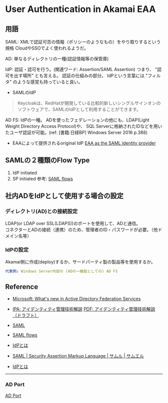 # User Authentication in Akamai EAA

## 用語
SAML:
XMLで認証可否の情報（ポリシーのようなもの）をやり取りするという規格
CloudやSSOでよく使われるようだ。

AD:
単なるディレクトリの一種(認証情報等の保管庫)


IdP:
認証・認可を行う。(関連ワード: Assertion/SAML Assertion)
つまり、 "認可を出す場所" とも言える。
認証の仕組みの部分。
IdPという言葉には "フィルタ" のような感覚も持っていると良い。

* SAMLのIdP
> Keycloakは、RedHatが開発している比較的新しいシングルサインオンのソフトウェアで、SAMLのIdPとして利用することができます。

AD FS:
IdPの一種。
ADを使ったフェデレーションの他にも、LDAP(Light Weight Directory Access Protocol)や、
SQL Serverに格納されたIDなどを用いたユーザ認証が可能。(ref: [書籍:日経BP] Windows Server 2016 p.388)

* EAAによって提供されるoriginal IdP
[EAA as the SAML identity provider](https://learn.akamai.com/en-us/webhelp/enterprise-application-access/enterprise-application-access/GUID-58AB8814-8877-40BD-A967-5E57019FC27B.html)



## SAMLの２種類のFlow Type
1. IdP initiated
1. SP initiated
参考: [SAML flows](https://learn.akamai.com/en-us/webhelp/enterprise-application-access/enterprise-application-access/GUID-7EA59AA6-F5AB-4402-8F59-AD274FDDA81B.html)

## 社内ADをIdPとして使用する場合の設定
### ディレクトリ(AD)との接続設定
LDAP(or LDAP over SSL(LDAPS))のポートを使用して、ADと通信。<br>
コネクターとADの接続（連携）のため、管理者のID・パスワードが必要。（他ドメイン名等）

### IdPの設定
Akamai側に作成(deploy)するか、サードパーティ製の製品等を使用するか。
```yaml
代表例: Windows Server内部の (ADの一機能としての) AD FS
```

## Reference
* [Microsoft: What's new in Active Directory Federation Services](https://docs.microsoft.com/en-us/windows-server/identity/ad-fs/overview/whats-new-active-directory-federation-services-windows-server)
* [IPA: アイデンティティ管理技術解説](https://www.ipa.go.jp/security/idm/index.html)
[PDF: アイデンティティ管理技術解説（ドラフト）](https://www.ipa.go.jp/files/000014270.pdf)

* [SAML](https://learn.akamai.com/en-us/webhelp/enterprise-application-access/enterprise-application-access/GUID-E461CC1B-1E7F-4C0C-ABDE-522713BF4F57.html)
* [SAML flows](https://learn.akamai.com/en-us/webhelp/enterprise-application-access/enterprise-application-access/GUID-7EA59AA6-F5AB-4402-8F59-AD274FDDA81B.html)


* [IdPとは](https://support.trustlogin.com/hc/ja/articles/231828068-IdP-Identity-Provider-%E3%82%A2%E3%82%A4%E3%83%87%E3%82%A3%E3%83%BC%E3%83%94%E3%83%BC)
* [SAML | Security Assertion Markup Language | サムル | サムエル](https://support.trustlogin.com/hc/ja/articles/231915988-SAML-Security-Assertion-Markup-Language-%E3%82%B5%E3%83%A0%E3%83%AB-%E3%82%B5%E3%83%A0%E3%82%A8%E3%83%AB)
* [IdPとは](https://www.designet.co.jp/faq/term/?id=SWRQ)


***

### AD Port
[AD Port](https://docs.microsoft.com/en-us/archive/blogs/jpntsblog/563)


